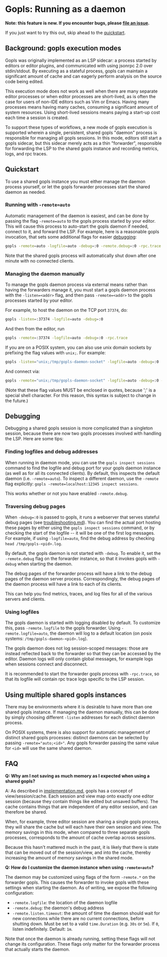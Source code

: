 # Gopls: Running as a daemon

**Note: this feature is new. If you encounter bugs, please [file an
issue](troubleshooting.md#file-an-issue).**

If you just want to try this out, skip ahead to the [quickstart](#quickstart).

## Background: gopls execution modes

Gopls was originally implemented as an LSP sidecar: a process started by
editors or editor plugins, and communicated with using jsonrpc 2.0 over
stdin/stdout. By executing as a stateful process, gopls can maintain a
significant amount of cache and can eagerly perform analysis on the source code
being edited.

This execution mode does not work as well when there are many separate editor
processes or when editor processes are short-lived, as is often the case for
users of non-IDE editors such as Vim or Emacs. Having many processes means
having many caches, consuming a significant amount of system resources. Using
short-lived sessions means paying a start-up cost each time a session is
created.

To support these types of workflows, a new mode of gopls execution is supported
wherein a single, persistent, shared gopls "daemon" process is responsible for
managing all gopls sessions. In this mode, editors still start a gopls sidecar,
but this sidecar merely acts as a thin "forwarder", responsible for forwarding
the LSP to the shared gopls instance and recording metrics, logs, and rpc
traces.

## Quickstart

To use a shared gopls instance you must either manage the daemon process
yourself, or let the gopls forwarder processes start the shared daemon as
needed.

### Running with `-remote=auto`

Automatic management of the daemon is easiest, and can be done by passing the
flag `-remote=auto` to the gopls process started by your editor. This will
cause this process to auto-start the gopls daemon if needed, connect to it, and
forward the LSP. For example, here is a reasonable gopls invocation, that sets
some additional flags for easier [debugging](#debugging):

```bash
gopls -remote=auto -logfile=auto -debug=:0 -remote.debug=:0 -rpc.trace
```

Note that the shared gopls process will automatically shut down after one
minute with no connected clients.

### Managing the daemon manually

To manage the gopls daemon process via external means rather than having the
forwarders manage it, you must start a gopls daemon process with the
`-listen=<addr>` flag, and then pass `-remote=<addr>` to the gopls processes
started by your editor.

For example, to host the daemon on the TCP port `37374`, do:

```bash
gopls -listen=:37374 -logfile=auto -debug=:0
```

And then from the editor, run

```bash
gopls -remote=:37374 -logfile=auto -debug=:0 -rpc.trace
```

If you are on a POSIX system, you can also use unix domain sockets by prefixing
the flag values with `unix;`. For example:

```bash
gopls -listen="unix;/tmp/gopls-daemon-socket" -logfile=auto -debug=:0
```

And connect via:

```bash
gopls -remote="unix;/tmp/gopls-daemon-socket" -logfile=auto -debug=:0 -rpc.trace
```

(Note that these flag values MUST be enclosed in quotes, because ';' is a
special shell character. For this reason, this syntax is subject to change in
the future.)

## Debugging

Debugging a shared gopls session is more complicated than a singleton session,
because there are now two gopls processes involved with handling the LSP. Here
are some tips:

### Finding logfiles and debug addresses

When running in daemon mode, you can use the `gopls inspect sessions` command
to find the logfile and debug port for your gopls daemon instance (as well as
for all its connected clients). By default, this inspects the default daemon
(i.e. `-remote=auto`). To inspect a different daemon, use the `-remote` flag
explicitly: `gopls -remote=localhost:12345 inspect sessions`.

This works whether or not you have enabled `-remote.debug`.

### Traversing debug pages

When `-debug=:0` is passed to gopls, it runs a webserver that serves stateful
debug pages (see [troubleshooting.md](troubleshooting.md)). You can find the
actual port hosting these pages by either using the `gopls inspect sessions`
command, or by checking the start of the logfile -- it will be one of the first
log messages. For example, if using `-logfile=auto`, find the debug address by
checking `head /tmp/gopls-<pid>.log`.

By default, the gopls daemon is not started with `-debug`. To enable it, set
the `-remote.debug` flag on the forwarder instance, so that it invokes gopls
with `-debug` when starting the daemon.

The debug pages of the forwarder process will have a link to the debug pages of
the daemon server process. Correspondingly, the debug pages of the daemon
process will have a link to each of its clients.

This can help you find metrics, traces, and log files for all of the various
servers and clients.

### Using logfiles

The gopls daemon is started with logging disabled by default. To customize
this, pass `-remote.logfile` to the gopls forwarder. Using
`-remote.logfile=auto`, the daemon will log to a default location (on posix
systems: `/tmp/gopls-daemon-<pid>.log`).

The gopls daemon does not log session-scoped messages: those are instead
reflected back to the forwarder so that they can be accessed by the editor.
Daemon logs will only contain global messages, for example logs when sessions
connect and disconnect.

It is recommended to start the forwarder gopls process with `-rpc.trace`, so
that its logfile will contain rpc trace logs specific to the LSP session.

## Using multiple shared gopls instances

There may be environments where it is desirable to have more than one shared
gopls instance. If managing the daemon manually, this can be done by simply
choosing different `-listen` addresses for each distinct daemon process.

On POSIX systems, there is also support for automatic management of distinct
shared gopls processes: distinct daemons can be selected by passing
`-remote="auto;<id>"`. Any gopls forwarder passing the same value for `<id>`
will use the same shared daemon.

## FAQ

**Q: Why am I not saving as much memory as I expected when using a shared gopls?**

A: As described in [implementation.md](design/implementation.md), gopls has a
concept of view/session/cache. Each session and view map onto exactly one
editor session (because they contain things like edited but unsaved buffers).
The cache contains things that are independent of any editor session, and can
therefore be shared.

When, for example, three editor session are sharing a single gopls process,
they will share the cache but will each have their own session and view. The
memory savings in this mode, when compared to three separate gopls processes,
corresponds to the amount of cache overlap across sessions.

Because this hasn't mattered much in the past, it is likely that there is state
that can be moved out of the session/view, and into the cache, thereby
increasing the amount of memory savings in the shared mode.

**Q: How do I customize the daemon instance when using `-remote=auto`?**

The daemon may be customized using flags of the form `-remote.*` on the
forwarder gopls. This causes the forwarder to invoke gopls with these settings
when starting the daemon. As of writing, we expose the following configuration:

* `-remote.logfile`: the location of the daemon logfile
* `-remote.debug`: the daemon's debug address
* `-remote.listen.timeout`: the amount of time the daemon should wait for new
  connections while there are no current connections, before shutting down.
  Must be set to a valid `time.Duration` (e.g. `30s` or `5m`). If `0`, listen
  indefinitely. Default: `1m`.

Note that once the daemon is already running, setting these flags will not
change its configuration. These flags only matter for the forwarder process
that actually starts the daemon.
